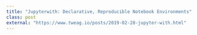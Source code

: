 ```yaml
---
title: "Jupyterwith: Declarative, Reproducible Notebook Environments"
class: post
external: "https://www.tweag.io/posts/2019-02-28-jupyter-with.html"
---
```

